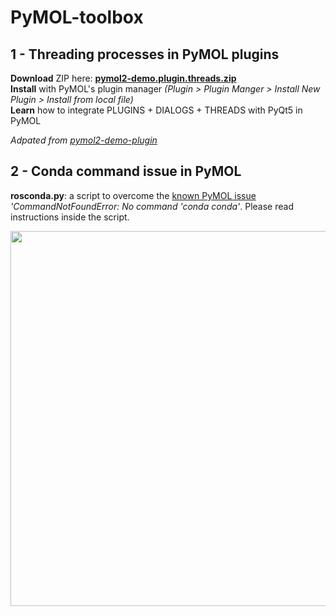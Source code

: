 # PyMOL-toolbox


## 1 - Threading processes in PyMOL plugins
**Download** ZIP here: [**pymol2-demo.plugin.threads.zip**](https://github.com/SerenaRosi/PyMOL-toolbox/blob/main/pymol2-demo-plugin-threads.zip) <br>
**Install** with PyMOL's plugin manager *(Plugin > Plugin Manger > Install New Plugin > Install from local file)* <br>
**Learn** how to integrate PLUGINS + DIALOGS + THREADS with PyQt5 in PyMOL

*Adpated from [pymol2-demo-plugin](https://github.com/Pymol-Scripts/pymol2-demo-plugin/archive/master.zip)*


## 2 - Conda command issue in PyMOL
**rosconda.py**: a script to overcome the [known PyMOL issue](https://pymol.org/dokuwiki/doku.php?id=media:new25) *'CommandNotFoundError: No command 'conda conda'*. Please read instructions inside the script.

<img src="https://user-images.githubusercontent.com/68196372/222435277-ad9cb573-3740-46f0-871e-f8a06d15891b.png" height="600">
